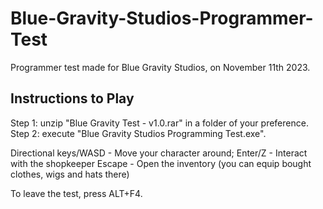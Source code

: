 # Blue-Gravity-Studios-Programmer-Test

Programmer test made for Blue Gravity Studios, on November 11th 2023.

## Instructions to Play

Step 1: unzip "Blue Gravity Test - v1.0.rar" in a folder of your preference.
Step 2: execute "Blue Gravity Studios Programming Test.exe".

Directional keys/WASD - Move your character around;
Enter/Z - Interact with the shopkeeper
Escape - Open the inventory (you can equip bought clothes, wigs and hats there)

To leave the test, press ALT+F4.
